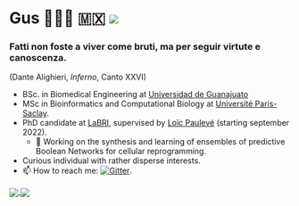 

# Gus 👨🏻‍💻 🇲🇽  ![](https://enqg5nb3906uo6j.m.pipedream.net)

### Fatti non foste a viver come bruti, ma per seguir virtute e canoscenza.
(Dante Alighieri, _Inferno_, Canto XXVI)

* BSc. in Biomedical Engineering at [Universidad de Guanajuato](https://www.ugto.mx/)
* MSc in Bioinformatics and Computational Biology at  [Université Paris-Saclay](https://www.universite-paris-saclay.fr/en). 
* PhD candidate at [LaBRI](https://www.labri.fr/), supervised by [Loïc Paulevé](https://loicpauleve.name/) (starting september 2022).
  * 🔭 Working on the synthesis and learning of ensembles of predictive Boolean Networks for cellular reprogramming.
* Curious individual with rather disperse interests.
* 📫 How to reach me: [![Gitter](https://badges.gitter.im/gmagannaDevelop/community.svg)](https://gitter.im/gmagannaDevelop/community?utm_source=badge&utm_medium=badge&utm_campaign=pr-badge).
<!--
* PhD candidate at [LaBRI](https://www.labri.fr/), a research lab from [Université de Bordeaux](https://www.u-bordeaux.fr/), under the French [ANR BNeDiction research project](https://bnediction.github.io/). My supervisor is [Loïc Paulevé](https://loicpauleve.name/).
-->









<!--

- ⚡ Fun fact: I love learning human languages. Untill now, the list in order of appearance is: 🇲🇽, :uk:, :fr:, :it:. I'm trying to learn Hebrew and would love to eventually learn Tsotsil, a Mayan language.

- :computer: Proud owner of a [System76](https://system76.com/) Oryx Pro.
**gmagannaDevelop/gmagannaDevelop** is a ✨ _special_ ✨ repository because its `README.md` (this file) appears on your GitHub profile.
œæ œæ œæ


_The regulation of gene expression is thus, the dynamic link between the quasi static information contained
in the genome and the vast array of internal metabolic states derived from external stimuli._

Here are some ideas to get you started:



- 🌱 I'm picking up Julia and learning to create beautiful, reproducible reports via RMarkdown on RStudio.
- 🔭 I’m currently working on ...
- 🌱 I’m currently learning ...
- 👯 I’m looking to collaborate on ...
- 🤔 I’m looking for help with ...
- 💬 Ask me about ...
- 📫 How to reach me: ...
- 😄 Pronouns: ...
- ⚡ Fun fact: ...
-->





<a href="#">
  <img align="center" src="https://github-readme-stats.vercel.app/api?username=gmagannaDevelop&theme=dark&show_icons=true&count_private=true&hide_border=true" />
</a>
<a href="#">
  <img align="center" src="https://github-readme-stats.vercel.app/api/top-langs/?username=gmagannaDevelop&theme=dark&show_icons=true&count_private=true&hide_border=true&langs_count=6&hide=html,jupyter%20notebook&layout=compact&exclude_repo=msa-mod,cowsay-files,gmagannaDevelop.github.io" />
</a>

<!--
<a href="#">
  <img align="center" src="https://github-profile-summary-cards.vercel.app/api/cards/profile-details?username=gmagannaDevelop&theme=solarized_dark" />
</a>
-->
